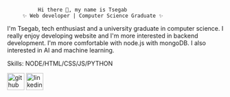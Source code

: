 
              Hi there 👋, my name is Tsegab
         ✨ Web developer | Computer Science Graduate ✨

I'm Tsegab, tech enthusiast and a university graduate in computer science. I really enjoy developing website and I'm more interested in backend development. I'm more comfortable with node.js with mongoDB. I also interested in AI and machine learning.

Skills: NODE/HTML/CSS/JS/PYTHON

[<img src='https://cdn.jsdelivr.net/npm/simple-icons@3.0.1/icons/github.svg' alt='github' height='40'>](https://github.com/Tesfaye1047)  [<img src='https://cdn.jsdelivr.net/npm/simple-icons@3.0.1/icons/linkedin.svg' alt='linkedin' height='40'>](https://www.linkedin.com/in/tsegab-tesfaye-214151234/)   




